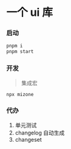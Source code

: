 # 一个 ui 库

### 启动

```bash shell
pnpm i
pnpm start
```

### 开发

> 集成宏

```
npx mizone
```

### 代办

1. 单元测试
2. changelog 自动生成
3. changeset
